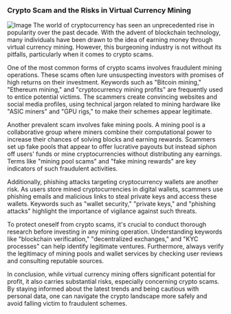 ### Crypto Scam and the Risks in Virtual Currency Mining


![Image](https://github.com/user-attachments/assets/31692037-0104-4703-abd1-696b6a7dd41b)
The world of cryptocurrency has seen an unprecedented rise in popularity over the past decade. With the advent of blockchain technology, many individuals have been drawn to the idea of earning money through virtual currency mining. However, this burgeoning industry is not without its pitfalls, particularly when it comes to crypto scams.

One of the most common forms of crypto scams involves fraudulent mining operations. These scams often lure unsuspecting investors with promises of high returns on their investment. Keywords such as "Bitcoin mining," "Ethereum mining," and "cryptocurrency mining profits" are frequently used to entice potential victims. The scammers create convincing websites and social media profiles, using technical jargon related to mining hardware like "ASIC miners" and "GPU rigs," to make their schemes appear legitimate.

Another prevalent scam involves fake mining pools. A mining pool is a collaborative group where miners combine their computational power to increase their chances of solving blocks and earning rewards. Scammers set up fake pools that appear to offer lucrative payouts but instead siphon off users' funds or mine cryptocurrencies without distributing any earnings. Terms like "mining pool scams" and "fake mining rewards" are key indicators of such fraudulent activities.

Additionally, phishing attacks targeting cryptocurrency wallets are another risk. As users store mined cryptocurrencies in digital wallets, scammers use phishing emails and malicious links to steal private keys and access these wallets. Keywords such as "wallet security," "private keys," and "phishing attacks" highlight the importance of vigilance against such threats.

To protect oneself from crypto scams, it's crucial to conduct thorough research before investing in any mining operation. Understanding keywords like "blockchain verification," "decentralized exchanges," and "KYC processes" can help identify legitimate ventures. Furthermore, always verify the legitimacy of mining pools and wallet services by checking user reviews and consulting reputable sources.

In conclusion, while virtual currency mining offers significant potential for profit, it also carries substantial risks, especially concerning crypto scams. By staying informed about the latest trends and being cautious with personal data, one can navigate the crypto landscape more safely and avoid falling victim to fraudulent schemes.